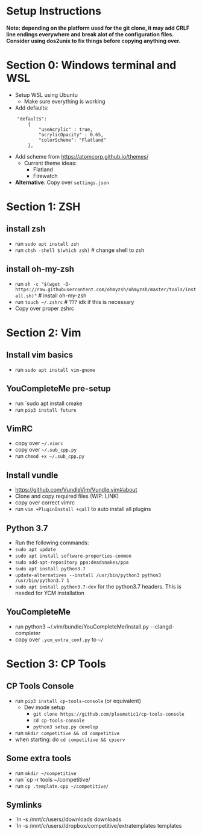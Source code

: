# Setup Instructions

**Note: depending on the platform used for the git clone, it may add CRLF line endings everywhere and break alot of the configuration files.  Consider using dos2unix to fix things before copying anything over.**

# Section 0: Windows terminal and WSL
- Setup WSL using Ubuntu
	- Make sure everything is working
- Add defaults:         
	
```
	"defaults":
        {
            "useAcrylic" : true,
			"acrylicOpacity" : 0.65,
			"colorScheme": "Flatland"
        },
```

- Add scheme from https://atomcorp.github.io/themes/
	- Current theme ideas:
		- Flatland
		- Firewatch
- **Alternative**: Copy over `settings.json`

# Section 1: ZSH 

## install zsh
- run `sudo apt install zsh`
- run `chsh -shell $(which zsh)` # change shell to zsh

## install oh-my-zsh
- run `sh -c "$(wget -O- https://raw.githubusercontent.com/ohmyzsh/ohmyzsh/master/tools/install.sh)"` # install oh-my-zsh
- run `touch ~/.zshrc` # ??? idk if this is necessary
- Copy over proper zshrc

# Section 2: Vim

## Install vim basics
- run `sudo apt install vim-gnome`

## YouCompleteMe pre-setup
- run `sudo apt install cmake
- run `pip3 install future`

## VimRC
- copy over `~/.vimrc`
- copy over `~/.sub_cpp.py`
- run `chmod +x ~/.sub_cpp.py`

## Install vundle
- https://github.com/VundleVim/Vundle.vim#about
- Clone and copy required files (WIP: LINK)
- copy over correct vimrc
- run `vim +PluginInstall +qall` to auto install all plugins

## Python 3.7
- Run the following commands:
- `sudo apt update`
- `sudo apt install software-properties-common`
- `sudo add-apt-repository ppa:deadsnakes/ppa`
- `sudo apt install python3.7`
- `update-alternatives --install /usr/bin/python3 python3 /usr/bin/python3.7 1`
- `sudo apt install python3.7-dev` for the python3.7 headers.  This is needed for YCM installation

## YouCompleteMe 
- run python3 ~/.vim/bundle/YouCompleteMe/install.py --clangd-completer
- copy over `.ycm_extra_conf.py` to `~/`

# Section 3: CP Tools

## CP Tools Console
- run `pip3 install cp-tools-console` (or equivalent)
	- Dev mode setup
		- `git clone https://github.com/plasmatic1/cp-tools-console`
		- `cd cp-tools-console`
		- `python3 setup.py develop`
- run `mkdir competitive && cd competitive`
- when starting: do `cd competitive && cpserv`

## Some extra tools

- run `mkdir ~/competitive`
- run `cp -r tools ~/competitive/
- run `cp .template.cpp ~/competitive/`

## Symlinks

- `ln -s /mnt/c/users/<name>/downloads downloads
- `ln -s /mnt/c/users/<name>/dropbox/competitive/extratemplates templates